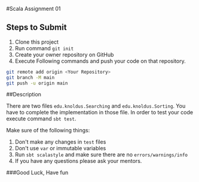 #Scala Assignment 01

## Steps to Submit

1. Clone this project
2. Run command `git init`
3. Create your owner repository on GitHub
4. Execute Following commands and push your code on that repository.

```bash
git remote add origin <Your Repository>
git branch -M main
git push -u origin main
```

##Description

There are two files `edu.knoldus.Searching` and `edu.knoldus.Sorting`. You have to complete the implementation in those file. In order to test your code execute command `sbt test`.

Make sure of the following things:
1. Don't make any changes in `test` files
2. Don't use `var` or immutable variables
3. Run `sbt scalastyle` and make sure there are no `errors/warnings/info`
4. If you have any questions please ask your mentors.

###Good Luck, Have fun